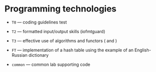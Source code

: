 # Programming technologies
- `T0` — coding guidelines test

- `T2` — formatted input/output skills (iofmtguard)
- `T3` — effective use of algorithms and functors (<algorithm> and <functional>)
- `FT` — implementation of a hash table using the example of an English-Russian dictionary

- `common` — common lab supporting code
